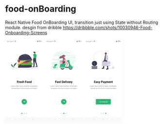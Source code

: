 # food-onBoarding
React Native Food OnBoarding UI, transition just using State without Routing module.
desgin from dribble https://dribbble.com/shots/10030946-Food-Onboarding-Screens

<img src="/screen/food.png" width="25%" alt="Food design!"> <img src="/screen/delivery.png" width="25%" alt="Delivery design!">
<img src="/screen/payment.png" width="25%" alt="Payment design!">
